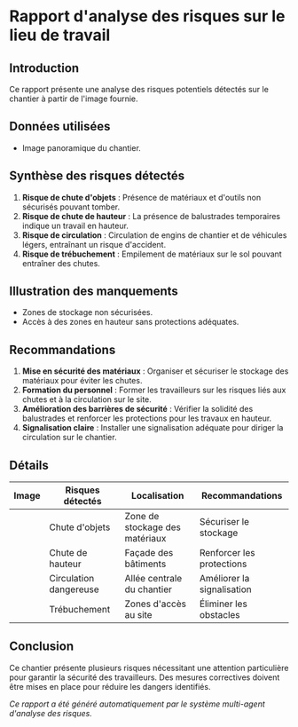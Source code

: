 # Rapport d'analyse des risques sur le lieu de travail

## Introduction
Ce rapport présente une analyse des risques potentiels détectés sur le chantier à partir de l'image fournie.

## Données utilisées
- Image panoramique du chantier.

## Synthèse des risques détectés
1. **Risque de chute d'objets** : Présence de matériaux et d'outils non sécurisés pouvant tomber.
2. **Risque de chute de hauteur** : La présence de balustrades temporaires indique un travail en hauteur.
3. **Risque de circulation** : Circulation de engins de chantier et de véhicules légers, entraînant un risque d'accident.
4. **Risque de trébuchement** : Empilement de matériaux sur le sol pouvant entraîner des chutes.

## Illustration des manquements
- Zones de stockage non sécurisées.
- Accès à des zones en hauteur sans protections adéquates.

## Recommandations
1. **Mise en sécurité des matériaux** : Organiser et sécuriser le stockage des matériaux pour éviter les chutes.
2. **Formation du personnel** : Former les travailleurs sur les risques liés aux chutes et à la circulation sur le site.
3. **Amélioration des barrières de sécurité** : Vérifier la solidité des balustrades et renforcer les protections pour les travaux en hauteur.
4. **Signalisation claire** : Installer une signalisation adéquate pour diriger la circulation sur le chantier.

## Détails
| Image | Risques détectés          | Localisation | Recommandations                            |
|-------|---------------------------|--------------|-------------------------------------------|
|       | Chute d'objets            | Zone de stockage des matériaux | Sécuriser le stockage                      |
|       | Chute de hauteur           | Façade des bâtiments            | Renforcer les protections                  |
|       | Circulation dangereuse     | Allée centrale du chantier       | Améliorer la signalisation                |
|       | Trébuchement               | Zones d'accès au site           | Éliminer les obstacles                     |

## Conclusion
Ce chantier présente plusieurs risques nécessitant une attention particulière pour garantir la sécurité des travailleurs. Des mesures correctives doivent être mises en place pour réduire les dangers identifiés.

*Ce rapport a été généré automatiquement par le système multi-agent d'analyse des risques.*